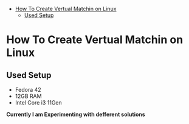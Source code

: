 

<!-- toc -->

- [How To Create Vertual Matchin on Linux](#how-to-create-vertual-matchin-on-linux)
  * [Used Setup](#used-setup)

<!-- tocstop -->

# How To Create Vertual Matchin on Linux 
## Used Setup
- Fedora 42
- 12GB RAM
- Intel Core i3 11Gen

**Currently I am Experimenting with defferent solutions**